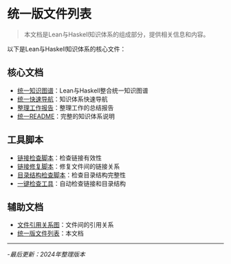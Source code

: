 # 统一版文件列表

> 本文档是Lean与Haskell知识体系的组成部分，提供相关信息和内容。

以下是Lean与Haskell知识体系的核心文件：

## 核心文档

- [统一知识图谱](lean_haskell_unified_knowledge_graph.md)：Lean与Haskell整合统一知识图谱
- [统一快速导航](快速导航_统一版.md)：知识体系快速导航
- [整理工作报告](整理工作报告.md)：整理工作的总结报告
- [统一README](README_统一版.md)：完整的知识体系说明

## 工具脚本

- [链接检查脚本](check_links.ps1)：检查链接有效性
- [链接修复脚本](fix_links_unified.ps1)：修复文件间的链接关系
- [目录结构检查脚本](check_structure.ps1)：检查目录结构完整性
- [一键检查工具](check_all.bat)：自动检查链接和目录结构

## 辅助文档

- [文件引用关系图](文件引用关系图.md)：文件间的引用关系
- [统一版文件列表](统一版文件列表.md)：本文档

---

-*最后更新：2024年整理版本*


